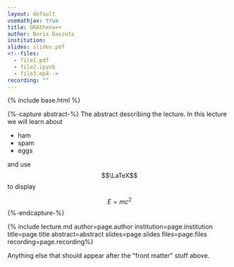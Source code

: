 ```yaml
---
layout: default
usemathjax: true
title: GRAthena++
author: Boris Daszuta
institution: 
slides: slides.pdf
<!--files:
  - file1.pdf
  - file2.ipynb
  - file3.mp4-->
recording: ""
---
```

{% include base.html %}

{%-capture abstract-%}
The abstract describing the lecture. In this lecture we will learn about

* ham
* spam
* eggs

and use $$\LaTeX$$ to display

$$\begin{equation}E = m c^2\end{equation}$$
{%-endcapture-%}

{% include lecture.md author=page.author institution=page.institution title=page.title abstract=abstract slides=page.slides files=page.files recording=page.recording%}

Anything else that should appear after the "front matter" stuff above.
